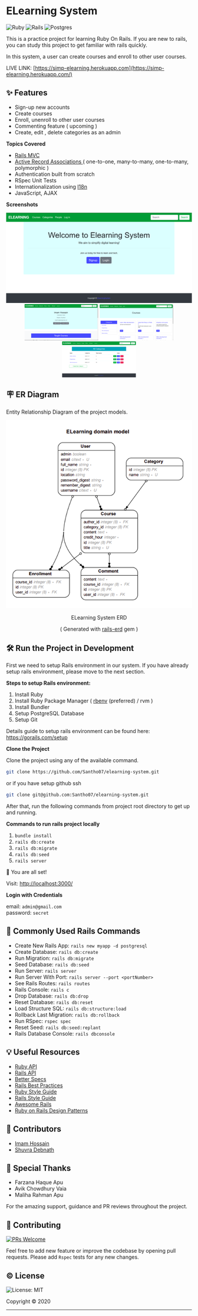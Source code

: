 # ELearning System
![Ruby](https://img.shields.io/badge/ruby-%23CC342D.svg?&style=for-the-badge&logo=ruby&logoColor=white)
![Rails](https://img.shields.io/badge/rails%20-%23CC0000.svg?&style=for-the-badge&logo=ruby-on-rails&logoColor=white)
![Postgres](https://img.shields.io/badge/postgres-%23316192.svg?&style=for-the-badge&logo=postgresql&logoColor=white)

This is a practice project for learning Ruby On Rails. If you are new to rails, you can study this project to get familiar with rails quickly.

In this system, a user can create courses and enroll to other user courses.

LIVE LINK: [https://simp-elearning.herokuapp.com](https://simp-elearning.herokuapp.com/)

## ✨ Features

- Sign-up new accounts
- Create courses
- Enroll, unenroll to other user courses
- Commenting feature ( upcoming )
- Create, edit , delete categories as an admin

**Topics Covered**

- [Rails MVC](https://guides.rubyonrails.org/getting_started.html)
- [Active Record Associations ](https://guides.rubyonrails.org/association_basics.html)
  ( one-to-one, many-to-many, one-to-many, polymorphic )
- Authentication built from scratch
- RSpec Unit Tests
- Internationalization using [I18n](https://guides.rubyonrails.org/i18n.html)
- JavaScript, AJAX

**Screenshots**

<p float="left" align="center">
  <img src="public/images/elearningsystem.png" />
  <img src="public/images/profile.png" width="200"/>
  <img src="public/images/courses.png" width="200"> 
  <img src="public/images/categories.png" width="200">
</p>

## 🪧 ER Diagram

Entity Relationship Diagram of the project models.

<div align="center">
  <img src="public/images/erd.png" alt="ELearning System ERD">

  <p>ELearning System ERD</p>
  <p>( Generated with <a href="https://github.com/voormedia/rails-erd">rails-erd</a> gem )</p>
</div>

## 🛠️ Run the Project in Development

First we need to setup Rails environment in our system. If you have already setup rails environment, please move to the next section.

**Steps to setup Rails environment:**

1. Install Ruby
1. Install Ruby Package Manager ( [rbenv](https://github.com/rbenv/rbenv) (preferred) / rvm )
2. Install Bundler 
3. Setup PostgreSQL Database
4. Setup Git 

Details guide to setup rails environment can be found here: https://gorails.com/setup

**Clone the Project**

Clone the project using any of the available command. 

```bash
git clone https://github.com/Santho07/elearning-system.git
```

or if you have setup github ssh

```bash
git clone git@github.com:Santho07/elearning-system.git
```

After that, run the following commands from project root directory to get up and running.

**Commands to run rails project locally**

1. `bundle install`
2. `rails db:create`
3. `rails db:migrate`
4. `rails db:seed`
5. `rails server`

🌟 You are all set!

Visit: [http://localhost:3000/](http://localhost:3000/)

**Login with Credentials**

email: `admin@gmail.com` <br>
password: `secret`

## 🔰 Commonly Used Rails Commands

- Create New Rails App: `rails new myapp -d postgresql`
- Create Database: `rails db:create`
- Run Migration: `rails db:migrate`
- Seed Database: `rails db:seed`
- Run Server: `rails server`
- Run Server With Port: `rails server --port <portNumber>`
- See Rails Routes: `rails routes`
- Rails Console: `rails c`
- Drop Database: `rails db:drop`
- Reset Database: `rails db:reset`
- Load Structure SQL: `rails db:structure:load`
- Rollback Last Migration: `rails db:rollback`
- Run RSpec: `rspec spec`
- Reset Seed: `rails db:seed:replant`
- Rails Database Console: `rails dbconsole`

## 💡 Useful Resources

- [Ruby API](https://rubyapi.org/)
- [Rails API](https://api.rubyonrails.org/)
- [Better Specs](https://www.betterspecs.org/)
- [Rails Best Practices](https://rails-bestpractices.com/)
- [Ruby Style Guide](https://github.com/rubocop-hq/ruby-style-guide)
- [Rails Style Guide](https://github.com/rubocop-hq/rails-style-guide)
- [Awesome Rails](https://github.com/gramantin/awesome-rails#readme)
- [Ruby on Rails Design Patterns](https://codeclimate.com/blog/7-ways-to-decompose-fat-activerecord-models/)
## 🍰 Contributors

- [Imam Hossain](https://github.com/Santho07)
- [Shuvra Debnath](https://github.com/shuvra-mbstu)

## 🙇 Special Thanks

- Farzana Haque Apu
- Avik Chowdhury Vaia
- Maliha Rahman Apu

For the amazing support, guidance and PR reviews throughout the project.

## 💎 Contributing
[![PRs Welcome](https://img.shields.io/badge/PRs-welcome-brightgreen.svg?style=flat-square)](http://makeapullrequest.com)

Feel free to add new feature or improve the codebase by opening pull requests. Please add `Rspec` tests for any new changes.

## ©️ License

![License: MIT](https://img.shields.io/badge/License-MIT-green.svg)

Copyright &copy; 2020

<hr>
